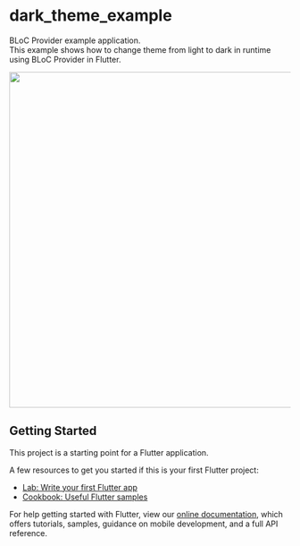 # dark_theme_example

BLoC Provider example application.  
This example shows how to change theme from light to dark in runtime using BLoC Provider in Flutter.

<img src="https://user-images.githubusercontent.com/20505376/77337676-43212d80-6d3a-11ea-8b64-216433cf78a2.gif" height="600" />

## Getting Started

This project is a starting point for a Flutter application.

A few resources to get you started if this is your first Flutter project:

- [Lab: Write your first Flutter app](https://flutter.dev/docs/get-started/codelab)
- [Cookbook: Useful Flutter samples](https://flutter.dev/docs/cookbook)

For help getting started with Flutter, view our
[online documentation](https://flutter.dev/docs), which offers tutorials,
samples, guidance on mobile development, and a full API reference.
